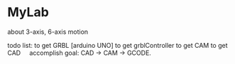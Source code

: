 # MyLab
about 3-axis, 6-axis motion

todo list:
     to get GRBL [arduino UNO]
     to get grblController
     to get CAM 
     to get CAD 
     accomplish goal: CAD -> CAM -> GCODE. 
